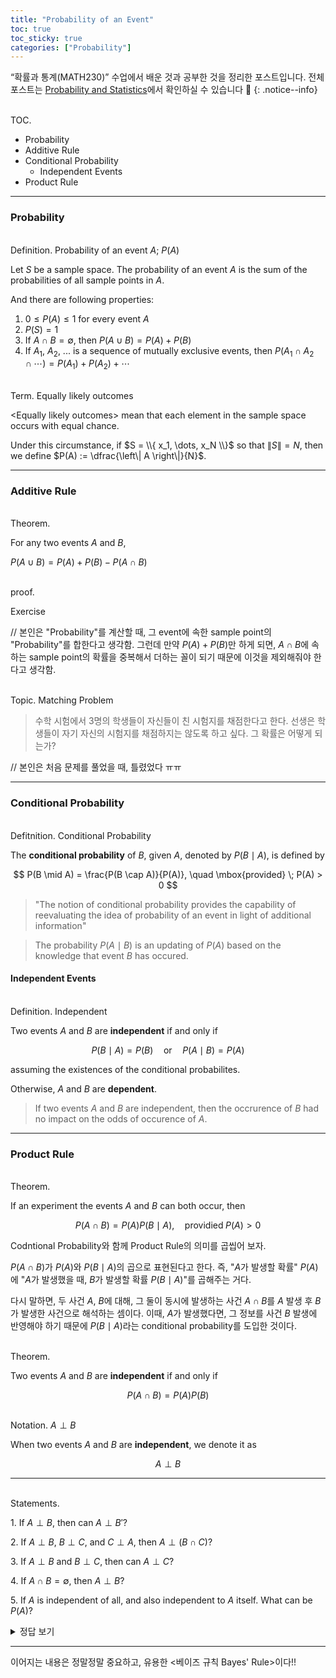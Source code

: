 ```yaml
---
title: "Probability of an Event"
toc: true
toc_sticky: true
categories: ["Probability"]
---
```


“확률과 통계(MATH230)” 수업에서 배운 것과 공부한 것을 정리한 포스트입니다. 전체 포스트는 [Probability and Statistics](https://bluehorn07.github.io/categories/probability-and-statistics)에서 확인하실 수 있습니다 🎲
{: .notice--info}

<br><span class="statement-title">TOC.</span><br>

- Probability
- Additive Rule
- Conditional Probability
  - Independent Events
- Product Rule

<hr/>

### Probability

<br><span class="statement-title">Definition.</span> Probability of an event $A$; $P(A)$<br>

Let $S$ be a sample space. The probability of an event $A$ is the sum of the probabilities of all sample points in $A$.

And there are following properties:

1. $0 \le P(A) \le 1$ for every event $A$
2. $P(S) = 1$
3. If $A \cap B = \emptyset$, then $P(A \cup B) = P(A) + P(B)$
4. If $A_1$, $A_2$, ... is a sequence of mutually exclusive events, then $P(A_1 \cap A_2 \cap \cdots) = P(A_1) + P(A_2) + \cdots$

<br><span class="statement-title">Term.</span> Equally likely outcomes<br>

\<Equally likely outcomes\> mean that each element in the sample space occurs with equal chance.

Under this circumstance, if $S = \\{ x_1, \dots, x_N \\}$ so that $\left\| S \right\| = N$, then we define $P(A) := \dfrac{\left\| A \right\|}{N}$.

<hr/>

### Additive Rule

<br><span class="statement-title">Theorem.</span><br>

For any two events $A$ and $B$,

$P(A \cup B) = P(A) + P(B) - P(A \cap B)$

<br><span class="statement-title">proof.</span><br>

Exercise

// 본인은 "Probability"를 계산할 때, 그 event에 속한 sample point의 "Probability"를 합한다고 생각함. 그런데 만약 $P(A) + P(B)$만 하게 되면, $A \cap B$에 속하는 sample point의 확률을 중복해서 더하는 꼴이 되기 때문에 이것을 제외해줘야 한다고 생각함.

<br><span class="statement-title">Topic.</span> Matching Problem<br>

> 수학 시험에서 3명의 학생들이 자신들이 친 시험지를 채점한다고 한다. 선생은 학생들이 자기 자신의 시험지를 채점하지는 않도록 하고 싶다. 그 확률은 어떻게 되는가?

// 본인은 처음 문제를 풀었을 때, 틀렸었다 ㅠㅠ

<hr/>

### Conditional Probability

<br><span class="statement-title">Defitnition.</span> Conditional Probability<br>

The **conditional probability** of $B$, given $A$, denoted by $P(B \mid A)$, is defined by

$$
P(B \mid A) = \frac{P(B \cap A)}{P(A)}, \quad \mbox{provided} \; P(A) > 0
$$

> "The notion of conditional probability provides the capability of reevaluating the idea of probability of an event in light of additional information"

> The probability $P(A \mid B)$ is an updating of $P(A)$ based on the knowledge that event $B$ has occured.

#### Independent Events

<br><span class="statement-title">Definition.</span> Independent<br>

Two events $A$ and $B$ are **independent** if and only if

$$
P(B \mid A) = P(B) \quad \mbox{or} \quad P(A \mid B) = P(A)
$$

assuming the existences of the conditional probabilites.

Otherwise, $A$ and $B$ are **dependent**.

> If two events $A$ and $B$ are independent, then the occrurence of  $B$ had no impact on the odds of occurence of $A$.

<hr/>

### Product Rule

<br><span class="statement-title">Theorem.</span><br>

If an experiment the events $A$ and $B$ can both occur, then

$$
P(A \cap B) = P(A) P(B \mid A), \quad \mbox{providied} \; P(A) > 0
$$

Codntional Probability와 함께 Product Rule의 의미를 곱씹어 보자.

$P(A \cap B)$가 $P(A)$와 $P(B \mid A)$의 곱으로 표현된다고 한다. 즉, "$A$가 발생할 확률" $P(A)$에 "$A$가 발생했을 때, $B$가 발생할 확률 $P(B \mid A)$"를 곱해주는 거다.

다시 말하면, 두 사건 $A$, $B$에 대해, 그 둘이 동시에 발생하는 사건 $A \cap B$를 $A$ 발생 후 $B$가 발생한 사건으로 해석하는 셈이다. 이때, $A$가 발생했다면, 그 정보를 사건 $B$ 발생에 반영해야 하기 때문에 $P(B \mid A)$라는 conditional probability를 도입한 것이다.


<br><span class="statement-title">Theorem.</span><br>

Two events $A$ and $B$ are **independent** if and only if

$$
P(A \cap B) = P(A) P(B)
$$

<br><span class="statement-title">Notation.</span> $A \perp B$<br>

When two events $A$ and $B$ are **independent**, we denote it as

$$
A \perp B
$$

<hr/>

<br><span class="statement-title">Statements.</span><br>

1\. If $A \perp B$, then can $A \perp B'$?

2\. If $A \perp B$, $B \perp C$, and $C \perp A$, then $A \perp (B \cap C)$?

3\. If $A \perp B$ and $B \perp C$, then can $A \perp C$?

4\. If $A \cap B = \emptyset$, then $A \perp B$?

5\. If $A$ is independent of all, and also independent to $A$ itself.  What can be $P(A)$?

<details>
<summary>정답 보기</summary>
<div class="math-statement" markdown="1">
1\. Yes. We know $P(A \cap B) + P(A \cap B') = P(A)$, and $P(A \cap B) = P(A)P(B)$. 이 두 식을 잘 정리하면, $P(A \cap B') = P(A)P(B')$를 얻을 수 있다!

<hr/>

2\. No. 반례를 찾을 수 있다. 예를 들어 동전 두개를 던져 H/T를 기록하는 Sample Space를 생각해보자. 그리고 Event $A$, $B$, $C$를 아래와 같이 정의하자.

$$
A = \{HT, TH\} \quad B =\{HT, HH\}, \quad C = \{HT, TT\}
$$

확인을 해보면, $A$, $B$, $C$는 **pairwise independent** 하다는 걸 확인할 수 있다.

하지만, $A$와 $B \cap C$가 independent한지 확인해보자.

$$
P(A \cap (B \cap C)) = \frac{1}{4} \ne P(A)P(B \cap C)
$$

즉, $A$와 $B \cap C$는 **dependent**하다! [source](https://math.stackexchange.com/a/1819542)

<hr/>

3\. No. 위의 예시에서 약간만 변형하면 쉽게 반례를 찾을 수 있다!!

$$
A = \{HT, TH\} \quad B =\{HT, TT\}, \quad C = \{HH, TT\}
$$

확인을 해보면, $A \perp B$, $B \perp C$인 것을 확인할 수 있다.

하지만, $A \cap C = \emptyset$이기 때문에 $P(A \cap C) \ne P(A)P(C)$이다!

<hr/>

4\. No. 반례는 너무 간단해서 생략

<hr/>

5\. $P(A) = 1$ or $P(A) = 0$. 간단한 대수식을 풀면 된다. "independent to $A$ itself"가 힌트인데, $P(A \cap A) = P(A)P(A)$이므로

$$
P(A \cap A) = P(A) = P(A)P(A)
$$

를 풀면 된다. 확률의 정의에 따라 $0 \le P(A) \le 1$이므로 解는 $P(A) = 1$ or $P(A) = 0$이 된다.

</div>
</details>

<hr/>

이어지는 내용은 정말정말 중요하고, 유용한 \<베이즈 규칙 Bayes' Rule\>이다!!